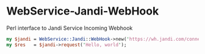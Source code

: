 # WebService-Jandi-WebHook #

Perl interface to Jandi Service Incoming Webhook

``` perl
my $jandi = WebService::Jandi::WebHook->new('https://wh.jandi.com/connect-api/webhook/md5sum');
my $res   = $jandi->request('Hello, world');
```
